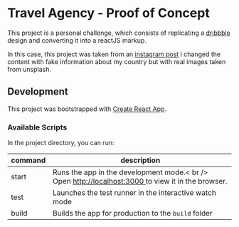 # Travel Agency - Proof of Concept
This project is a personal challenge, which consists of replicating a [dribbble](https://dribbble.com/) design and converting it into a reactJS markup.

In this case, this project was taken from an [instagram post](https://www.instagram.com/p/B6IY47tBnb8/)
I changed the content with fake information about my country but with real images taken from unsplash. 

## Development

This project was bootstrapped with [Create React App](https://github.com/facebook/create-react-app).

### Available Scripts

In the project directory, you can run:


| command | description                                                                                                                     |
|---------|---------------------------------------------------------------------------------------------------------------------------------|
| start   | Runs the app in the development mode.< br  />  Open [http://localhost:3000 ](http://localhost:3000 ) to view it in the browser. |
| test    | Launches the test runner in the interactive watch mode                                                                          |
| build   | Builds the app for production to the `build` folder                                                                             |